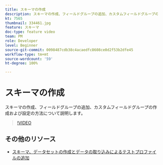 ```yaml
---
title: スキーマの作成
description: スキーマの作成、フィールドグループの追加、カスタムフィールドグループの作成および設定の方法について説明します。
kt: 7565
thumbnail: 334461.jpg
feature: スキーマ
doc-type: feature video
team: PM
role: Developer
level: Beginner
source-git-commit: 0098487cdb38c4acaedfc8608ce0d2f53b2dfe45
workflow-type: tm+mt
source-wordcount: '59'
ht-degree: 100%

---
```



# スキーマの作成

スキーマの作成、フィールドグループの追加、カスタムフィールドグループの作成および設定の方法について説明します。

>[!VIDEO](https://video.tv.adobe.com/v/334461?quality=12)

## その他のリソース

* [スキーマ、データセットの作成とデータの取り込みによるテストプロファイルの追加](https://experienceleague.adobe.com/docs/journey-optimizer/using/orchestrate-journeys/about-journeys/creating-test-profiles.html?lang=ja)
